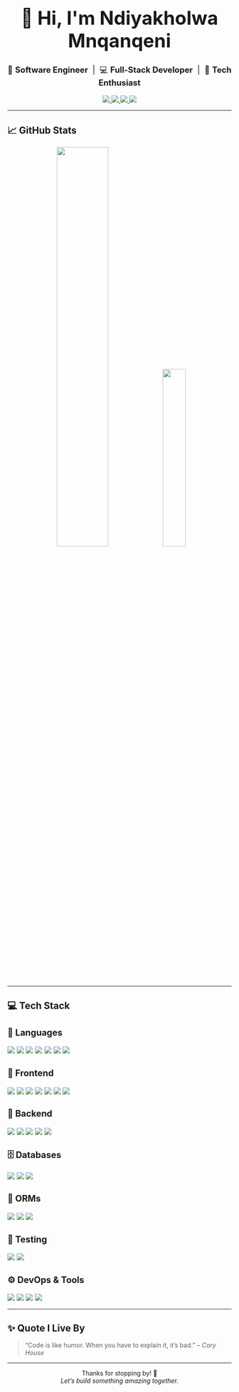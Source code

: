 <h1 align="center" style="font-size: 3em;">👋 Hi, I'm Ndiyakholwa Mnqanqeni</h1>

<p align="center" style="font-size: 1.3em;">
  🎯 <strong>Software Engineer</strong> &nbsp;|&nbsp; 💻 <strong>Full-Stack Developer</strong> &nbsp;|&nbsp; 🚀 <strong>Tech Enthusiast</strong>
</p>

<p align="center">
  <a href="https://www.linkedin.com/in/ndiyakholwamnqanqeni/" target="_blank">
    <img src="https://img.shields.io/badge/LinkedIn-blue?style=for-the-badge&logo=linkedin&logoColor=white"/>
  </a>
  <a href="https://x.com/Ndiyakholwa30" target="_blank">
    <img src="https://img.shields.io/badge/Twitter-blue?style=for-the-badge&logo=twitter&logoColor=white"/>
  </a>
  <a href="https://github.com/mnqanqeni" target="_blank">
    <img src="https://img.shields.io/badge/GitHub-000?style=for-the-badge&logo=github"/>
  </a>
  <a href="https://your-portfolio-link.com" target="_blank">
    <img src="https://img.shields.io/badge/Portfolio-000000?style=for-the-badge&logo=firefox-browser"/>
  </a>
</p>

---

## 📈 GitHub Stats

<p align="center">
  <img src="https://github-readme-stats-chi-jet-53.vercel.app/api?username=mnqanqeni&show_icons=true&theme=radical&hide_border=false&count_private=true" width="48%" />
  <img src="https://github-readme-stats-chi-jet-53.vercel.app/api/top-langs/?username=mnqanqeni&layout=compact&theme=radical&hide_border=false" width="32%" />
</p>

---

## 💻 Tech Stack

<div style="font-size: 1.2em">

### 🧠 Languages  
<img src="https://img.shields.io/badge/JavaScript-F7DF1E?style=for-the-badge&logo=javascript&logoColor=000" />
<img src="https://img.shields.io/badge/TypeScript-3178C6?style=for-the-badge&logo=typescript&logoColor=white" />
<img src="https://img.shields.io/badge/Python-3776AB?style=for-the-badge&logo=python&logoColor=white" />
<img src="https://img.shields.io/badge/Java-007396?style=for-the-badge&logo=java&logoColor=white" />
<img src="https://img.shields.io/badge/C-00599C?style=for-the-badge&logo=c&logoColor=white" />
<img src="https://img.shields.io/badge/C++-00599C?style=for-the-badge&logo=c%2b%2b&logoColor=white" />
<img src="https://img.shields.io/badge/SQL-4479A1?style=for-the-badge&logo=postgresql&logoColor=white" />

### 🎨 Frontend  
<img src="https://img.shields.io/badge/HTML5-E34F26?style=for-the-badge&logo=html5&logoColor=white" />
<img src="https://img.shields.io/badge/CSS3-1572B6?style=for-the-badge&logo=css3&logoColor=white" />
<img src="https://img.shields.io/badge/TailwindCSS-06B6D4?style=for-the-badge&logo=tailwind-css&logoColor=white" />
<img src="https://img.shields.io/badge/React-61DAFB?style=for-the-badge&logo=react&logoColor=black" />
<img src="https://img.shields.io/badge/Next.js-000000?style=for-the-badge&logo=next.js&logoColor=white" />
<img src="https://img.shields.io/badge/Redux-764ABC?style=for-the-badge&logo=redux&logoColor=white" />
<img src="https://img.shields.io/badge/Three.js-000000?style=for-the-badge&logo=three.js" />

### 🧩 Backend  
<img src="https://img.shields.io/badge/Node.js-339933?style=for-the-badge&logo=node.js&logoColor=white" />
<img src="https://img.shields.io/badge/Express-000000?style=for-the-badge&logo=express&logoColor=white" />
<img src="https://img.shields.io/badge/Django-092E20?style=for-the-badge&logo=django&logoColor=white" />
<img src="https://img.shields.io/badge/Flask-000000?style=for-the-badge&logo=flask&logoColor=white" />
<img src="https://img.shields.io/badge/Javalin-5B5B5B?style=for-the-badge" />

### 🗄️ Databases  
<img src="https://img.shields.io/badge/PostgreSQL-4169E1?style=for-the-badge&logo=postgresql&logoColor=white" />
<img src="https://img.shields.io/badge/MongoDB-47A248?style=for-the-badge&logo=mongodb&logoColor=white" />
<img src="https://img.shields.io/badge/MySQL-4479A1?style=for-the-badge&logo=mysql&logoColor=white" />

### 🔌 ORMs  
<img src="https://img.shields.io/badge/Sequelize-52B0E7?style=for-the-badge&logo=sequelize&logoColor=white" />
<img src="https://img.shields.io/badge/TypeORM-E83524?style=for-the-badge" />
<img src="https://img.shields.io/badge/Django%20ORM-092E20?style=for-the-badge&logo=django&logoColor=white" />

### 🧪 Testing  
<img src="https://img.shields.io/badge/Jasmine-8A4182?style=for-the-badge&logo=jasmine&logoColor=white" />
<img src="https://img.shields.io/badge/Pytest-3776AB?style=for-the-badge&logo=python&logoColor=white" />

### ⚙️ DevOps & Tools  
<img src="https://img.shields.io/badge/Docker-2496ED?style=for-the-badge&logo=docker&logoColor=white" />
<img src="https://img.shields.io/badge/Git-F05032?style=for-the-badge&logo=git&logoColor=white" />
<img src="https://img.shields.io/badge/GitHub%20Actions-2088FF?style=for-the-badge&logo=github-actions&logoColor=white" />
<img src="https://img.shields.io/badge/VS%20Code-007ACC?style=for-the-badge&logo=visual-studio-code&logoColor=white" />

</div>

---

## ✨ Quote I Live By

> “Code is like humor. When you have to explain it, it’s bad.” – *Cory House*

---

<p align="center">
  Thanks for stopping by! 🌟<br/>
  <em>Let’s build something amazing together.</em>
</p>
